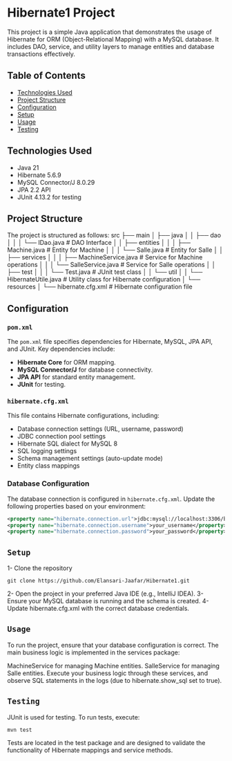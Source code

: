 # Hibernate1 Project

This project is a simple Java application that demonstrates the usage of Hibernate for ORM (Object-Relational Mapping) with a MySQL database. It includes DAO, service, and utility layers to manage entities and database transactions effectively.

## Table of Contents
- [Technologies Used](#technologies-used)
- [Project Structure](#project-structure)
- [Configuration](#configuration)
- [Setup](#setup)
- [Usage](#usage)
- [Testing](#testing)

## Technologies Used
- Java 21
- Hibernate 5.6.9
- MySQL Connector/J 8.0.29
- JPA 2.2 API
- JUnit 4.13.2 for testing

## Project Structure
The project is structured as follows:
src 
├── main
│ ├── java
│ │ ├── dao
│ │ │ └── IDao.java # DAO Interface
│ │ ├── entities
│ │ │ ├── Machine.java # Entity for Machine
│ │ │ └── Salle.java # Entity for Salle
│ │ ├── services
│ │ │ ├── MachineService.java # Service for Machine operations
│ │ │ └── SalleService.java # Service for Salle operations
│ │ ├── test
│ │ │ └── Test.java # JUnit test class
│ │ └── util
│ │ └── HibernateUtile.java # Utility class for Hibernate configuration
│ └── resources
│ └── hibernate.cfg.xml # Hibernate configuration file


## Configuration

### `pom.xml`
The `pom.xml` file specifies dependencies for Hibernate, MySQL, JPA API, and JUnit. Key dependencies include:
- **Hibernate Core** for ORM mapping.
- **MySQL Connector/J** for database connectivity.
- **JPA API** for standard entity management.
- **JUnit** for testing.

### `hibernate.cfg.xml`
This file contains Hibernate configurations, including:
- Database connection settings (URL, username, password)
- JDBC connection pool settings
- Hibernate SQL dialect for MySQL 8
- SQL logging settings
- Schema management settings (auto-update mode)
- Entity class mappings

### Database Configuration
The database connection is configured in `hibernate.cfg.xml`. Update the following properties based on your environment:
```xml
<property name="hibernate.connection.url">jdbc:mysql://localhost:3306/base</property>
<property name="hibernate.connection.username">your_username</property>
<property name="hibernate.connection.password">your_password</property>
```
## `Setup`
1- Clone the repository
```
git clone https://github.com/Elansari-Jaafar/Hibernate1.git
```
2- Open the project in your preferred Java IDE (e.g., IntelliJ IDEA).
3- Ensure your MySQL database is running and the schema is created.
4- Update hibernate.cfg.xml with the correct database credentials.

## `Usage`
To run the project, ensure that your database configuration is correct. The main business logic is implemented in the services package:

MachineService for managing Machine entities.
SalleService for managing Salle entities.
Execute your business logic through these services, and observe SQL statements in the logs (due to hibernate.show_sql set to true).

## `Testing`
JUnit is used for testing. To run tests, execute:
```
mvn test
```
Tests are located in the test package and are designed to validate the functionality of Hibernate mappings and service methods.
